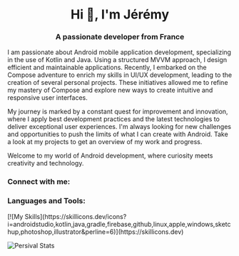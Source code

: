 <h1 align="center">Hi 👋, I'm Jérémy</h1>
<h3 align="center">A passionate developer from France</h3>


I am passionate about Android mobile application development, specializing in the use of Kotlin and Java. 
Using a structured MVVM approach, I design efficient and maintainable applications. 
Recently, I embarked on the Compose adventure to enrich my skills in UI/UX development, leading to the creation of several personal projects. 
These initiatives allowed me to refine my mastery of Compose and explore new ways to create intuitive and responsive user interfaces.

My journey is marked by a constant quest for improvement and innovation, where I apply best development practices and the latest technologies to deliver exceptional user experiences. 
I'm always looking for new challenges and opportunities to push the limits of what I can create with Android. 
Take a look at my projects to get an overview of my work and progress.

Welcome to my world of Android development, where curiosity meets creativity and technology.


<h3 align="left">Connect with me:</h3>
<p align="left">
</p>

<h3 align="left">Languages and Tools:</h3>
[![My Skills](https://skillicons.dev/icons?i=androidstudio,kotlin,java,gradle,firebase,github,linux,apple,windows,sketchup,photoshop,illustrator&perline=6)](https://skillicons.dev)

![Persival Stats](https://github-readme-stats.vercel.app/api?username=persival001&show_icons=true&theme=graywhite)
